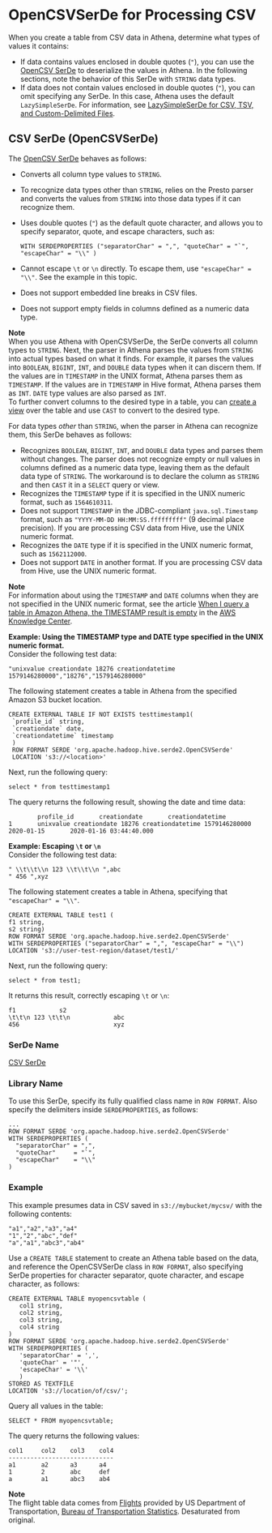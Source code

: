 # OpenCSVSerDe for Processing CSV<a name="csv-serde"></a>

When you create a table from CSV data in Athena, determine what types of values it contains:
+ If data contains values enclosed in double quotes \(`"`\), you can use the [OpenCSV SerDe](https://cwiki.apache.org/confluence/display/Hive/CSV+Serde) to deserialize the values in Athena\. In the following sections, note the behavior of this SerDe with `STRING` data types\.
+ If data does not contain values enclosed in double quotes \(`"`\), you can omit specifying any SerDe\. In this case, Athena uses the default `LazySimpleSerDe`\. For information, see [LazySimpleSerDe for CSV, TSV, and Custom\-Delimited Files](lazy-simple-serde.md)\.

## CSV SerDe \(OpenCSVSerDe\)<a name="csv-serde-opencsvserde"></a>

The [OpenCSV SerDe](https://cwiki.apache.org/confluence/display/Hive/CSV+Serde) behaves as follows:
+ Converts all column type values to `STRING`\.
+ To recognize data types other than `STRING`, relies on the Presto parser and converts the values from `STRING` into those data types if it can recognize them\.
+ Uses double quotes \(`"`\) as the default quote character, and allows you to specify separator, quote, and escape characters, such as: 

  ```
  WITH SERDEPROPERTIES ("separatorChar" = ",", "quoteChar" = "`", "escapeChar" = "\\" )
  ```
+ Cannot escape `\t` or `\n` directly\. To escape them, use `"escapeChar" = "\\"`\. See the example in this topic\.
+ Does not support embedded line breaks in CSV files\.
+ Does not support empty fields in columns defined as a numeric data type\.

**Note**  
When you use Athena with OpenCSVSerDe, the SerDe converts all column types to `STRING`\. Next, the parser in Athena parses the values from `STRING` into actual types based on what it finds\. For example, it parses the values into `BOOLEAN`, `BIGINT`, `INT`, and `DOUBLE` data types when it can discern them\. If the values are in `TIMESTAMP` in the UNIX format, Athena parses them as `TIMESTAMP`\. If the values are in `TIMESTAMP` in Hive format, Athena parses them as `INT`\. `DATE` type values are also parsed as `INT`\.   
 To further convert columns to the desired type in a table, you can [create a view](views.md) over the table and use `CAST` to convert to the desired type\.

For data types *other* than `STRING`, when the parser in Athena can recognize them, this SerDe behaves as follows:
+ Recognizes `BOOLEAN`, `BIGINT`, `INT`, and `DOUBLE` data types and parses them without changes\. The parser does not recognize empty or null values in columns defined as a numeric data type, leaving them as the default data type of `STRING`\. The workaround is to declare the column as `STRING` and then `CAST` it in a `SELECT` query or view\.
+ Recognizes the `TIMESTAMP` type if it is specified in the UNIX numeric format, such as `1564610311`\.
+ Does not support `TIMESTAMP` in the JDBC\-compliant `java.sql.Timestamp` format, such as `"YYYY-MM-DD HH:MM:SS.fffffffff"` \(9 decimal place precision\)\. If you are processing CSV data from Hive, use the UNIX numeric format\.
+ Recognizes the `DATE` type if it is specified in the UNIX numeric format, such as `1562112000`\.
+ Does not support `DATE` in another format\. If you are processing CSV data from Hive, use the UNIX numeric format\.

**Note**  
For information about using the `TIMESTAMP` and `DATE` columns when they are not specified in the UNIX numeric format, see the article [When I query a table in Amazon Athena, the TIMESTAMP result is empty](https://aws.amazon.com/premiumsupport/knowledge-center/query-table-athena-timestamp-empty/) in the [AWS Knowledge Center](https://aws.amazon.com/premiumsupport/knowledge-center/)\.

**Example: Using the TIMESTAMP type and DATE type specified in the UNIX numeric format\.**  
Consider the following test data:  

```
"unixvalue creationdate 18276 creationdatetime 1579146280000","18276","1579146280000"
```
The following statement creates a table in Athena from the specified Amazon S3 bucket location\.  

```
CREATE EXTERNAL TABLE IF NOT EXISTS testtimestamp1(
 `profile_id` string,
 `creationdate` date,
 `creationdatetime` timestamp
 )
 ROW FORMAT SERDE 'org.apache.hadoop.hive.serde2.OpenCSVSerde'
 LOCATION 's3://<location>'
```
Next, run the following query:   

```
select * from testtimestamp1
```
The query returns the following result, showing the date and time data:  

```
        profile_id       creationdate       creationdatetime
1       unixvalue creationdate 18276 creationdatetime 1579146280000       2020-01-15       2020-01-16 03:44:40.000
```

**Example: Escaping `\t` or `\n`**  
Consider the following test data:  

```
" \\t\\t\\n 123 \\t\\t\\n ",abc
" 456 ",xyz
```
The following statement creates a table in Athena, specifying that `"escapeChar" = "\\"`\.   

```
CREATE EXTERNAL TABLE test1 (
f1 string,
s2 string) 
ROW FORMAT SERDE 'org.apache.hadoop.hive.serde2.OpenCSVSerde' 
WITH SERDEPROPERTIES ("separatorChar" = ",", "escapeChar" = "\\") 
LOCATION 's3://user-test-region/dataset/test1/'
```
Next, run the following query:   

```
select * from test1;
```
It returns this result, correctly escaping `\t` or `\n`:  

```
f1            s2
\t\t\n 123 \t\t\n            abc
456                          xyz
```

### SerDe Name<a name="serde-name"></a>

 [CSV SerDe](https://cwiki.apache.org/confluence/display/Hive/CSV+Serde) 

### Library Name<a name="library-name"></a>

To use this SerDe, specify its fully qualified class name in `ROW FORMAT`\. Also specify the delimiters inside `SERDEPROPERTIES`, as follows:

```
...
ROW FORMAT SERDE 'org.apache.hadoop.hive.serde2.OpenCSVSerde'
WITH SERDEPROPERTIES (
  "separatorChar" = ",",
  "quoteChar"     = "`",
  "escapeChar"    = "\\"
)
```

### Example<a name="example"></a>

This example presumes data in CSV saved in `s3://mybucket/mycsv/` with the following contents:

```
"a1","a2","a3","a4"
"1","2","abc","def"
"a","a1","abc3","ab4"
```

Use a `CREATE TABLE` statement to create an Athena table based on the data, and reference the OpenCSVSerDe class in `ROW FORMAT`, also specifying SerDe properties for character separator, quote character, and escape character, as follows:

```
CREATE EXTERNAL TABLE myopencsvtable (
   col1 string,
   col2 string,
   col3 string,
   col4 string
)
ROW FORMAT SERDE 'org.apache.hadoop.hive.serde2.OpenCSVSerde'
WITH SERDEPROPERTIES (
   'separatorChar' = ',',
   'quoteChar' = '"',
   'escapeChar' = '\\'
   )
STORED AS TEXTFILE
LOCATION 's3://location/of/csv/';
```

Query all values in the table:

```
SELECT * FROM myopencsvtable;
```

The query returns the following values:

```
col1     col2    col3    col4
-----------------------------
a1       a2      a3      a4
1        2       abc     def
a        a1      abc3    ab4
```

**Note**  
The flight table data comes from [Flights](http://www.transtats.bts.gov/DL_SelectFields.asp?Table_ID=236&amp;DB_Short_Name=On-Time) provided by US Department of Transportation, [Bureau of Transportation Statistics](http://www.transtats.bts.gov/)\. Desaturated from original\.
